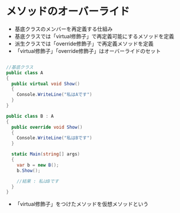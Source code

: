 # メソッドのオーバーライド
- 基底クラスのメンバーを再定義する仕組み
- 基底クラスでは「virtual修飾子」で再定義可能にするメソッドを定義
- 派生クラスでは「override修飾子」で再定義メソッドを定義
- 「virtual修飾子」「override修飾子」はオーバーライドのセット

```c#

//基底クラス
public class A
{
  public virtual void Show()
  {
    Console.WriteLine("私はAです")
  }
}

public class B : A
{
  public override void Show()
  {
    Console.WriteLine("私はBです")
  }

  static Main(string[] args)
  {
    var b = new B();
    b.Show();

    //結果 : 私はBです
  }
}
```

- 「virtual修飾子」をつけたメソッドを仮想メソッドという